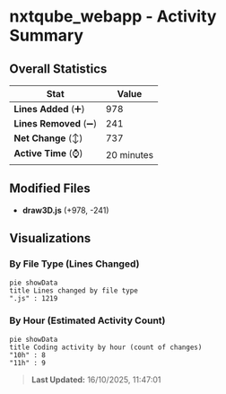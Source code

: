 # nxtqube_webapp - Activity Summary 

## Overall Statistics

| Stat                   | Value                                                             |
| ---------------------- | ----------------------------------------------------------------- |
| **Lines Added** (➕)   | 978                                          |
| **Lines Removed** (➖) | 241                                        |
| **Net Change** (↕)    | 737                |
| **Active Time** (⌚)   | 20 minutes |


## Modified Files
- **draw3D.js** (+978, -241)

## Visualizations

### By File Type (Lines Changed)

```mermaid
pie showData
title Lines changed by file type
".js" : 1219
```

### By Hour (Estimated Activity Count)

```mermaid
pie showData
title Coding activity by hour (count of changes)
"10h" : 8
"11h" : 9
```


> **Last Updated:** 16/10/2025, 11:47:01
